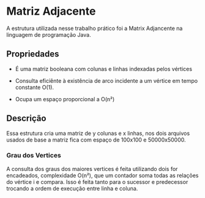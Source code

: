 
# Matriz Adjacente
A estrutura utilizada nesse trabalho prático foi a Matrix Adjancente na linguagem de programação Java. 

## Propriedades
* É uma matriz booleana com colunas e linhas indexadas pelos vértices

* Consulta eficiênte à existência de arco incidente a um vértice em tempo constante O(1).

* Ocupa um espaço proporcional a O(n²)

## Descrição
Essa estrutura cria uma matriz de y colunas e x linhas, nos dois arquivos usados de base a matriz fica com espaço de 100x100 e 50000x50000. 

### Grau dos Vertices
A consulta dos graus dos maiores vertices é feita utilizando dois for encadeados, complexidade O(n²), que um contador soma todas as relações do vértice i e compara. Isso é feita tanto para o sucessor e predecessor trocando a ordem de execução entre linha e coluna.